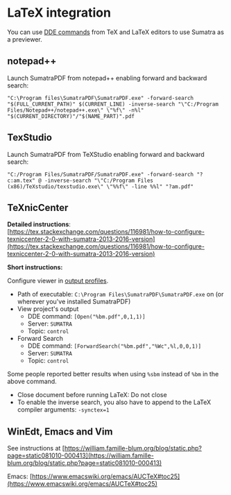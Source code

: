 # LaTeX integration

You can use [DDE commands](DDE-Commands.md) from TeX and LaTeX editors to use Sumatra as a previewer.

## notepad++

Launch SumatraPDF from notepad++ enabling forward and backward search:

```
"C:\Program files\SumatraPDF\SumatraPDF.exe" -forward-search "$(FULL_CURRENT_PATH)" $(CURRENT_LINE) -inverse-search "\"C:/Program Files/Notepad++/notepad++.exe\" \"%f\" -n%l" "$(CURRENT_DIRECTORY)"/"$(NAME_PART)".pdf
```

## TexStudio

Launch SumatraPDF from TeXStudio enabling forward and backward search:

```
"C:/Program Files/SumatraPDF/SumatraPDF.exe" -forward-search "?c:am.tex" @ -inverse-search "\"C:/Program Files (x86)/TeXstudio/texstudio.exe\" \"%%f\" -line %%l" "?am.pdf"
```

## TeXnicCenter

**Detailed instructions**: [https://tex.stackexchange.com/questions/116981/how-to-configure-texniccenter-2-0-with-sumatra-2013-2016-version](https://tex.stackexchange.com/questions/116981/how-to-configure-texniccenter-2-0-with-sumatra-2013-2016-version)

**Short instructions:**

Configure viewer in [output profiles](https://texniccenter.sourceforge.net/configuration.html#viewer-tab).

- Path of executable: `C:\Program Files\SumatraPDF\SumatraPDF.exe` on (or wherever you've installed SumatraPDF)
- View project's output
    - DDE command: `[Open("%bm.pdf",0,1,1)]`
    - Server: `SUMATRA`
    - Topic: `control`
- Forward Search
    - DDE command: `[ForwardSearch("%bm.pdf","%Wc",%l,0,0,1)]`
    - Server: `SUMATRA`
    - Topic: `control`

Some people reported better results when using `%sbm` instead of `%bm` in the above command.

- Close document before running LaTeX: Do not close
- To enable the inverse search, you also have to append to the LaTeX compiler arguments: `-synctex=1`

## WinEdt, Emacs and Vim

See instructions at [https://william.famille-blum.org/blog/static.php?page=static081010-000413](https://william.famille-blum.org/blog/static.php?page=static081010-000413)

Emacs: [https://www.emacswiki.org/emacs/AUCTeX#toc25](https://www.emacswiki.org/emacs/AUCTeX#toc25)